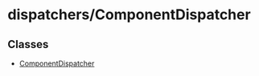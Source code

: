 # dispatchers/ComponentDispatcher

## Classes

- [ComponentDispatcher](classes/ComponentDispatcher.md)
